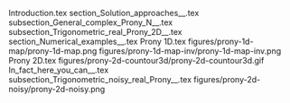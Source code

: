 Introduction.tex
section_Solution_approaches__.tex
subsection_General_complex_Prony_N__.tex
subsection_Trigonometric_real_Prony_2D__.tex
section_Numerical_examples__.tex
Prony 1D.tex
figures/prony-1d-map/prony-1d-map.png
figures/prony-1d-map-inv/prony-1d-map-inv.png
Prony 2D.tex
figures/prony-2d-countour3d/prony-2d-countour3d.gif
In_fact_here_you_can__.tex
subsection_Trigonometric_noisy_real_Prony__.tex
figures/prony-2d-noisy/prony-2d-noisy.png
